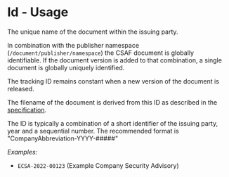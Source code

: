 # Id - Usage

The unique name of the document within the issuing party.

In combination with the publisher namespace (`/document/publisher/namespace`) the CSAF document is globally identifiable.
If the document version is added to that combination, a single document is globally uniquely identified.

The tracking ID remains constant when a new version of the document is released.

The filename of the document is derived from this ID as described in the [specification](https://docs.oasis-open.org/csaf/csaf/v2.0/csaf-v2.0.html#51-filename).

The ID is typically a combination of a short identifier of the issuing party, year and a sequential number.
The recommended format is "CompanyAbbreviation-YYYY-#####"

*Examples:*

* `ECSA-2022-00123` (Example Company Security Advisory)
